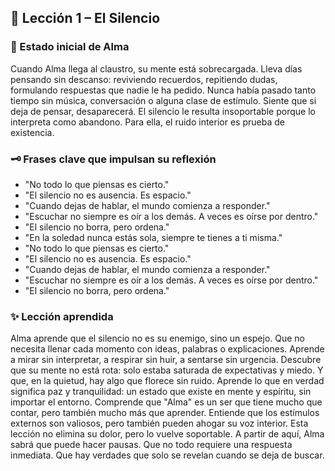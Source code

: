 ## 📘 Lección 1 – El Silencio

### 🧠 Estado inicial de Alma

Cuando Alma llega al claustro, su mente está sobrecargada. Lleva días pensando sin descanso: reviviendo recuerdos, repitiendo dudas, formulando respuestas que nadie le ha pedido. Nunca había pasado tanto tiempo sin música, conversación o alguna clase de estímulo. Siente que si deja de pensar, desaparecerá. El silencio le resulta insoportable porque lo interpreta como abandono. Para ella, el ruido interior es prueba de existencia.

### 🗝️ Frases clave que impulsan su reflexión

* "No todo lo que piensas es cierto."
* "El silencio no es ausencia. Es espacio."
* "Cuando dejas de hablar, el mundo comienza a responder."
* "Escuchar no siempre es oír a los demás. A veces es oírse por dentro."
* "El silencio no borra, pero ordena."
* "En la soledad nunca estás sola, siempre te tienes a ti misma."
* "No todo lo que piensas es cierto."
* "El silencio no es ausencia. Es espacio."
* "Cuando dejas de hablar, el mundo comienza a responder."
* "Escuchar no siempre es oír a los demás. A veces es oírse por dentro."
* "El silencio no borra, pero ordena."

### ✨ Lección aprendida

Alma aprende que el silencio no es su enemigo, sino un espejo. Que no necesita llenar cada momento con ideas, palabras o explicaciones. Aprende a mirar sin interpretar, a respirar sin huir, a sentarse sin urgencia. Descubre que su mente no está rota: solo estaba saturada de expectativas y miedo. Y que, en la quietud, hay algo que florece sin ruido. Aprende lo que en verdad significa paz y tranquilidad: un estado que existe en mente y espíritu, sin importar el entorno. Comprende que "Alma" es un ser que tiene mucho que contar, pero también mucho más que aprender. Entiende que los estímulos externos son valiosos, pero también pueden ahogar su voz interior. Esta lección no elimina su dolor, pero lo vuelve soportable. A partir de aquí, Alma sabrá que puede hacer pausas. Que no todo requiere una respuesta inmediata. Que hay verdades que solo se revelan cuando se deja de buscar.
